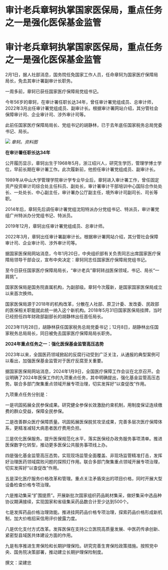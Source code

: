 # 审计老兵章轲执掌国家医保局，重点任务之一是强化医保基金监管

# 审计老兵章轲执掌国家医保局，重点任务之一是强化医保基金监管

2月1日，据人社部消息，国务院任免国家工作人员，任命章轲为国家医疗保障局局长，免去其审计署副审计长职务。

一周多前，章轲已获任国家医疗保障局党组书记。

今年56岁的章轲，在审计署任职长达34年，曾任审计署党组成员、总审计师，2022年3月出任审计署党组成员、副审计长。根据审计署网站介绍，其分管社会保障审计司、企业审计司、涉外审计司等。

此前任国家医疗保障局局长、党组书记的胡静林，已于去年底任国家税务总局党委书记、局长。

![](https://inews.gtimg.com/om_bt/Os5gwvPfUE6obZyCJcNR09PeP1zJ_cS5eUvgMud1TbNPIAA/1000)
_章轲。资料图_

**在审计署任职长达34年**

公开履历显示，章轲出生于1968年5月，浙江绍兴人，研究生学历，管理学博士学位，早前长期在审计署工作。此次履新前，他担任审计署党组成员、副审计长。

1989年从中山大学管理学院审计学专业毕业后，章轲进入审计署工作，曾任固定资产投资审计司综合处主任科员、副处长，审计署审计干部培训中心国际合作处处长、一处处长、中心副主任，审计署办公厅副主任，境外审计司副司长、司长等职。

2014年后，章轲先后调任审计署党组沈阳特派办分党组书记、特派员，审计署党组广州特派办分党组书记、特派员。

2019年12月，章轲出任审计署党组成员、总审计师。

2022年3月，章轲出任审计署副审计长。根据审计署网站介绍，其分管社会保障审计司、企业审计司、涉外审计司等。

据国家医保局网站消息，今年1月20日，中央组织部有关负责同志出席国家医疗保障局领导干部会议，宣布中央决定：章轲同志任国家医疗保障局党组书记。

至今日获任国家医疗保障局局长，“审计老兵”章轲转战医保领域，书记、局长“一肩挑”。

国家医保局是国务院直属机构，为副部级。章轲今次履新，是国家国家医保局成立以来首次换帅。

国家医保局源于2018年的机构改革，分散在人社部、原卫计委、发改委、民政部的医保相关职能就此统一纳入这个新机构。2018年5月31日国家医保局挂牌，当时已经担任四年财政部副部长的胡静林出任首任局长。

2023年11月28日，胡静林获任国家税务总局党委书记；12月8日，胡静林出任国家税务总局局长，同日被免去国家医疗保障局局长职务。

**2024年重点任务之一：强化医保基金监管高压态势**

2023年以来，全国医药领域掀起的反腐行动受到广泛关注，从通报的典型案例可以看出，加强医保基金监管对于医疗反腐至关重要。

据国家医保局网站消息，2024年1月9日，全国医疗保障工作会议在北京召开。会议明确了2024年医保工作的九项重点任务，其中明确提出，强化基金监管高压态势。联合多部门聚集重点领域开展专项治理，切实发挥好“以查促改”作用。

九项重点任务分别是：

一是巩固拓展全民参保成果。研究健全参保长效激励约束机制，用制度保证连续缴费的群众受益，保障全民参保。

二是改善群众医疗保障质量。巩固拓展医保脱贫攻坚成果，完善多层次医疗保障体系，更精准减轻大病患者医疗费用负担。

三是优化医保服务。提升医保规范化水平，落实医保经办政务服务事项清单。推进医保数字化转型，推动更多医保公共服务事项线上办。

四是强化基金监管高压态势。实现现场监管全面覆盖、非现场监管精准打击，发挥好治理医药领域腐败问题的探照灯作用。联合多部门聚集重点领域开展专项治理，切实发挥好“以查促改”作用。

五是深化医疗服务价格改革和管理。重点关注矛盾突出的项目价格，同时开展大型设备检查价格专项治理。

六是推动集采“扩围提质”。开展新批次国家组织药品耗材集采，做好集采中选品种协议期满接续，实现国家和省级集采药品数合计至少达到500个。

七是发挥药品价格治理效能。推进挂网药品价格专项治理，探索药品价格形成新机制，加大价格招采信用评价披露力度。

八是优化支付方式改革。发挥医保在支持公立医院高质量发展、中医药传承创新、紧密型县域医共体建设方面的作用。

九是有序推进生育保险和长期护理保险。研究完善生育保险政策措施。按照党中央、国务院决策部署，推动建立长期护理保险制度。

撰文：梁建忠

